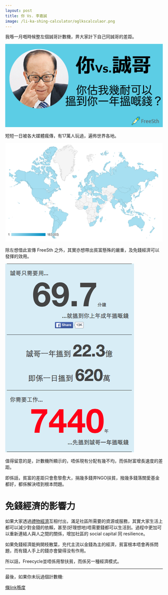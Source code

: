 ```yaml
---
layout: post
title: 你 Vs. 李嘉誠
image: /li-ka-shing-calculator/oglkscalculaor.png
---
```


我喺一月嘅時候整左個誠哥計數機，畀大家計下自己同誠哥的差距。

![alt text](/li-ka-shing-calculator/oglkscalculator.png "誠哥計數機")

短短一日被各大媒體瘋傳，有17萬人玩過，遍佈世界各地。

![alt text](/assets/calculatorworldwide.png "世界各地使用者")

除左想借此宣傳 FreeSth 之外，其實亦想帶出貧富懸殊的嚴重，及免錢經濟可以發揮的效用。

![alt text](/assets/lksdiff.png "同誠哥差距")

值得留意的是，計數機所顯示的，唔係現有分配有幾不均，而係財富增長速度的差距。

即係話，貧富的差距只會愈黎愈大，捐幾多錢畀NGO扶貧，撥幾多錢落關愛基金都好，都係解決唔到根本問題。

# 免錢經濟的影響力

如果大家透過[禮物經濟](http://blog.freesth.com/gift-economy/)互相付出，滿足社區所需要的資源或服務，其實大家生活上都可以減少對金錢的依賴，甚至(好理想地)唔需要錢都可以生活到。過程中更加可以重新連結人與人之間的關係，增加社區的 social capital 同 resilience。

如果免錢經濟能夠開枝散葉，充代主流以金錢為主的經濟，貧富根本唔會再係問題，而有錢人手上的錢亦會變得没有作用。

所以話，Freecycle並唔係用黎扶貧，而係另一種經濟模式。

---

最後，如果你未玩過個計數機:

[條link喺度](http://blog.freesth.com/li-ka-shing-calculator/)